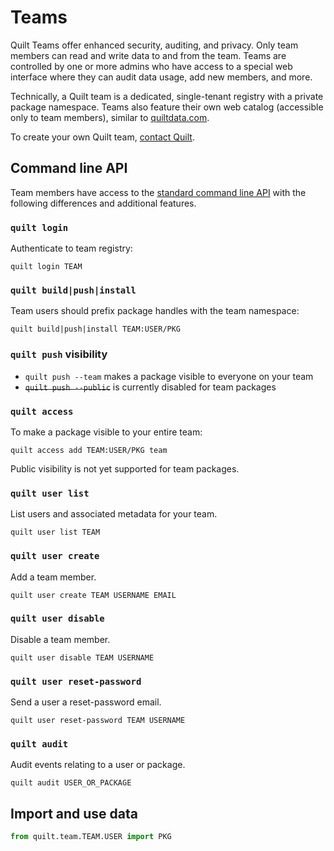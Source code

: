 # Teams

Quilt Teams offer enhanced security, auditing, and privacy. Only team members can read and write data to and from the team. Teams are controlled by one or more admins who have access to a special web interface where they can audit data usage, add new members, and more.

Technically, a Quilt team is a dedicated, single-tenant registry with a private package namespace. Teams also feature their own web catalog (accessible only to team members), similar to [quiltdata.com](https://quiltdata.com).

To create your own Quilt team, [contact Quilt](sales@quiltdata.io).

## Command line API
Team members have access to the [standard command line API](./api.md) with the following differences and additional features.

### `quilt login`
Authenticate to  team registry:
```
quilt login TEAM
``` 

### `quilt build|push|install`
Team users should prefix package handles with the team namespace:
```
quilt build|push|install TEAM:USER/PKG
```

### `quilt push` visibility
* `quilt push --team` makes a package visible to everyone on your team
* ~~`quilt push --public`~~ is currently disabled for team packages

### `quilt access`
To make a package visible to your entire team:
```
quilt access add TEAM:USER/PKG team
```
Public visibility is not yet supported for team packages.

### `quilt user list`
List users and associated metadata for your team.
```
quilt user list TEAM
```

### `quilt user create`
Add a team member.
```
quilt user create TEAM USERNAME EMAIL
```

### `quilt user disable`
Disable a team member.
```
quilt user disable TEAM USERNAME
```

### `quilt user reset-password`
Send a user a reset-password email.
```
quilt user reset-password TEAM USERNAME
```

### `quilt audit`
Audit events relating to a user or package.
```
quilt audit USER_OR_PACKAGE
```

## Import and use data
```python
from quilt.team.TEAM.USER import PKG
```
